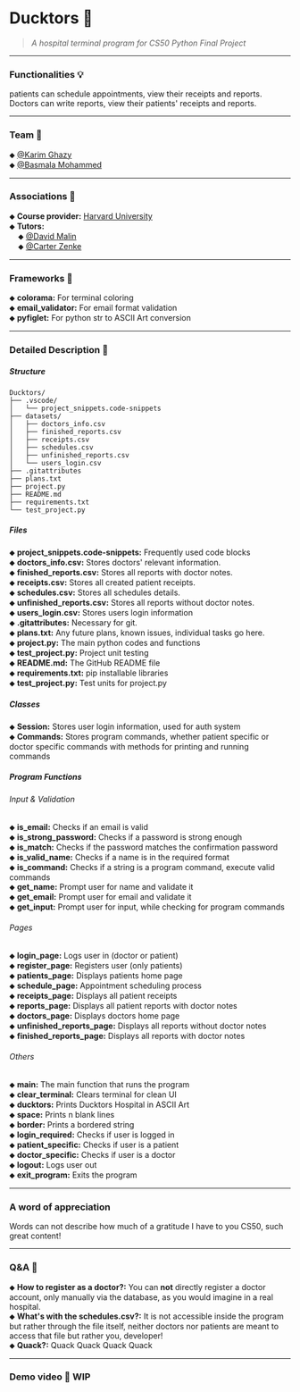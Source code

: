 # Ducktors 🐥
> _A hospital terminal program for CS50 Python Final Project_

---
### Functionalities 💡

patients can schedule appointments, view their receipts and reports.  
Doctors can write reports, view their patients' receipts and reports.

---
### Team 👥

⬥ [@Karim Ghazy](https://github.com/Karimskee)  
⬥ [@Basmala Mohammed](https://github.com/basmalaaaaaaa)

---
### Associations 🔗

⬥ **Course provider:** [Harvard University](https://cs50.harvard.edu/python/)  
⬥ **Tutors:**  
&nbsp;&nbsp;&nbsp;&nbsp;⬥ [@David Malin](https://github.com/dmalan)  
&nbsp;&nbsp;&nbsp;&nbsp;⬥ [@Carter Zenke](https://github.com/CarterZenke)

---
### Frameworks 🧰

⬥ **colorama:** For terminal coloring  
⬥ **email_validator:** For email format validation  
⬥ **pyfiglet:** For python str to ASCII Art conversion

---
### Detailed Description 📝

##### Structure
```
Ducktors/
├── .vscode/
│   └── project_snippets.code-snippets
├── datasets/
│   ├── doctors_info.csv
│   ├── finished_reports.csv
│   ├── receipts.csv
│   ├── schedules.csv
│   ├── unfinished_reports.csv
│   └── users_login.csv
├── .gitattributes
├── plans.txt
├── project.py
├── README.md
├── requirements.txt
└── test_project.py
```

##### Files
⬥ **project_snippets.code-snippets:** Frequently used code blocks  
⬥ **doctors_info.csv:** Stores doctors' relevant information.  
⬥ **finished_reports.csv:** Stores all reports with doctor notes.  
⬥ **receipts.csv:** Stores all created patient receipts.  
⬥ **schedules.csv:** Stores all schedules details.  
⬥ **unfinished_reports.csv:** Stores all reports without doctor notes.  
⬥ **users_login.csv:** Stores users login information  
⬥ **.gitattributes:** Necessary for git.  
⬥ **plans.txt:** Any future plans, known issues, individual tasks go here.  
⬥ **project.py:** The main python codes and functions  
⬥ **test_project.py:** Project unit testing  
⬥ **README.md:** The GitHub README file  
⬥ **requirements.txt:** pip installable libraries  
⬥ **test_project.py:** Test units for project.py

##### Classes
⬥ **Session:** Stores user login information, used for auth system  
⬥ **Commands:** Stores program commands, whether patient specific or doctor specific commands with methods for printing and running commands

##### Program Functions

###### Input & Validation
⬥ **is_email:** Checks if an email is valid  
⬥ **is_strong_password:** Checks if a password is strong enough  
⬥ **is_match:** Checks if the password matches the confirmation password  
⬥ **is_valid_name:** Checks if a name is in the required format  
⬥ **is_command:** Checks if a string is a program command, execute valid commands  
⬥ **get_name:** Prompt user for name and validate it  
⬥ **get_email:** Prompt user for email and validate it  
⬥ **get_input:** Prompt user for input, while checking for program commands

###### Pages
⬥ **login_page:** Logs user in (doctor or patient)  
⬥ **register_page:** Registers user (only patients)  
⬥ **patients_page:** Displays patients home page  
⬥ **schedule_page:** Appointment scheduling process  
⬥ **receipts_page:** Displays all patient receipts  
⬥ **reports_page:** Displays all patient reports with doctor notes  
⬥ **doctors_page:** Displays doctors home page  
⬥ **unfinished_reports_page:** Displays all reports without doctor notes  
⬥ **finished_reports_page:** Displays all reports with doctor notes

###### Others
⬥ **main:** The main function that runs the program  
⬥ **clear_terminal:** Clears terminal for clean UI  
⬥ **ducktors:** Prints Ducktors Hospital in ASCII Art  
⬥ **space:** Prints n blank lines  
⬥ **border:** Prints a bordered string  
⬥ **login_required:** Checks if user is logged in  
⬥ **patient_specific:** Checks if user is a patient  
⬥ **doctor_specific:** Checks if user is a doctor  
⬥ **logout:** Logs user out  
⬥ **exit_program:** Exits the program

---
### A word of appreciation

Words can not describe how much of a gratitude I have to you CS50, such great content!


---
### Q&A 🤔
⬥ **How to register as a doctor?:** You can **not** directly register a doctor account, only manually via the database, as you would imagine in a real hospital.  
⬥ **What's with the schedules.csv?:** It is not accessible inside the program but rather through the file itself, neither doctors nor patients are meant to access that file but rather you, developer!  
⬥ **Quack?:** Quack Quack Quack Quack

---
### Demo video 🎥 WIP
